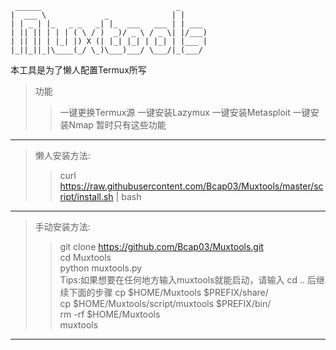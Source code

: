 ```
 ______                              _      
|  ___ \             _              | |     
| | _ | |_   _ _   _| |_  ___   ___ | | ___ 
| || || | | | ( \ / )  _)/ _ \ / _ \| |/___)
| || || | |_| |) X (| |_| |_| | |_| | |___ |
|_||_||_|\____(_/ \_)\___)___/ \___/|_(___/ 

```

本工具是为了懒人配置Termux所写<br>

> 功能<br>
> > 一键更换Termux源
> > 一键安装Lazymux
> > 一键安装Metasploit
> > 一键安装Nmap
> > 暂时只有这些功能

----------------------

> 懒人安装方法:<br>
> > curl https://raw.githubusercontent.com/Bcap03/Muxtools/master/script/install.sh | bash<br>

----------------------

> 手动安装方法:<br>
> > git clone https://github.com/Bcap03/Muxtools.git<br>
> > cd Muxtools<br>
> > python muxtools.py<br>
> > Tips:如果想要在任何地方输入muxtools就能启动，请输入 cd .. 后继续下面的步骤
> > cp $HOME/Muxtools $PREFIX/share/<br>
> > cp $HOME/Muxtools/script/muxtools $PREFIX/bin/<br>
> > rm -rf $HOME/Muxtools<br>
> > muxtools<br>

-----------------------

